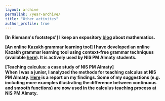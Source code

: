 ```yaml
---
layout: archive
permalink: /year-archive/
title: "Other activites"
author_profile: true
---
```


<b>[In Riemann's footsteps']
I keep an expository [blog](riemannfootsteps.blogspot.com) about mathematics. 

<b>[An online Kazakh grammar learning tool]
I have developed an online Kazakh grammar learning tool using context-free grammar techniques (available [here](kazhymurat.ml/kazakh)). 
It is actively used by NIS PM Almaty students.
  
<b>[Teaching calculus: a case study of NIS PM Almaty]  
When I was a junior, I analyzed the methods for teaching calculus at NIS PM Almaty. [Here](kazhymurat.ml/files/Math_teaching.pdf) is a report on my findings. 
Some of my suggestions (e.g. including more examples illustrating the difference between continuous and smooth functions) are now used in the calculus teaching process at NIS PM Almaty.    
